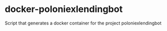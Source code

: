 # docker-poloniexlendingbot
Script that generates a docker container for the project poloniexlendingbot
